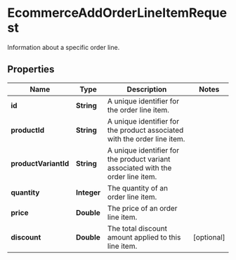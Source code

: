 

# EcommerceAddOrderLineItemRequest

Information about a specific order line.

## Properties

| Name | Type | Description | Notes |
|------------ | ------------- | ------------- | -------------|
|**id** | **String** | A unique identifier for the order line item. |  |
|**productId** | **String** | A unique identifier for the product associated with the order line item. |  |
|**productVariantId** | **String** | A unique identifier for the product variant associated with the order line item. |  |
|**quantity** | **Integer** | The quantity of an order line item. |  |
|**price** | **Double** | The price of an order line item. |  |
|**discount** | **Double** | The total discount amount applied to this line item. |  [optional] |



